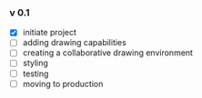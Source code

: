### v 0.1

-   [x] initiate project
-   [ ] adding drawing capabilities
-   [ ] creating a collaborative drawing environment
-   [ ] styling
-   [ ] testing
-   [ ] moving to production
